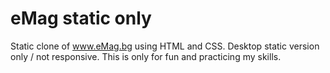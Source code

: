 # eMag static only
Static clone of www.eMag.bg using HTML and CSS.
Desktop static version only / not responsive.
This is only for fun and practicing my skills.
